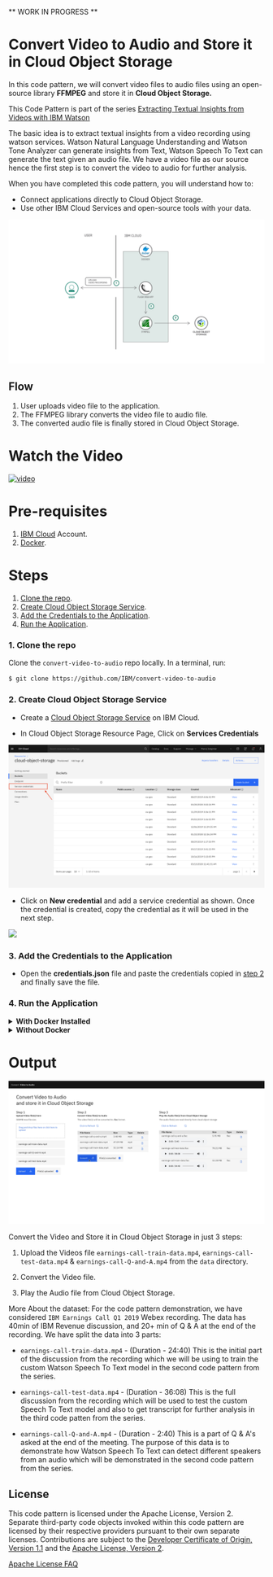 ** WORK IN PROGRESS **
# Convert Video to Audio and Store it in Cloud Object Storage

In this code pattern, we will convert video files to audio files using an open-source library **FFMPEG** and store it in **Cloud Object Storage.** 

This Code Pattern is part of the series [Extracting Textual Insights from Videos with IBM Watson]()

The basic idea is to extract textual insights from a video recording using watson services. Watson Natural Language Understanding and Watson Tone Analyzer can generate insights from Text, Watson Speech To Text can generate the text given an audio file. We have a video file as our source hence the first step is to convert the video to audio for further analysis.

When you have completed this code pattern, you will understand how to:

* Connect applications directly to Cloud Object Storage.
* Use other IBM Cloud Services and open-source tools with your data.

<!--add an image in this path-->
![architecture](doc/source/images/architecture.png)

<!--Optionally, add flow steps based on the architecture diagram-->
## Flow

1. User uploads video file to the application.
2. The FFMPEG library converts the video file to audio file.
3. The converted audio file is finally stored in Cloud Object Storage.

<!--Optionally, update this section when the video is created-->
# Watch the Video

[![video](http://img.youtube.com/vi/Jxi7U7VOMYg/0.jpg)](https://www.youtube.com/watch?v=Jxi7U7VOMYg)

# Pre-requisites

1. [IBM Cloud](https://cloud.ibm.com) Account.
2. [Docker](https://www.docker.com/products/docker-desktop).


# Steps

1. [Clone the repo](#1-clone-the-repo).
2. [Create Cloud Object Storage Service](#2-create-cloud-object-storage-service).
3. [Add the Credentials to the Application](#3-add-the-credentials-to-the-application).
4. [Run the Application](#4-run-the-application).


### 1. Clone the repo

Clone the `convert-video-to-audio` repo locally. In a terminal, run:

```bash
$ git clone https://github.com/IBM/convert-video-to-audio
```

### 2. Create Cloud Object Storage Service

- Create a [Cloud Object Storage Service](https://cloud.ibm.com/catalog/services/cloud-object-storage) on IBM Cloud.

- In Cloud Object Storage Resource Page, Click on **Services Credentials**

![](doc/source/images/service-credentials.png)

- Click on **New credential** and add a service credential as shown. Once the credential is created, copy the credential as it will be used in the next step.

![](doc/source/images/create-cos-credentials.gif)

### 3. Add the Credentials to the Application

- Open the **credentials.json** file and paste the credentials copied in [step 2](#2-create-cloud-object-storage-service) and finally save the file.

### 4. Run the Application

<details><summary><b>With Docker Installed</b></summary>

- Build the **Dockerfile** as follows :

```bash
$ docker image build -t convert-video-to-audio .
```

- once the dockerfile is built run the docker file as follows :

```bash
$ docker run -p 8080:8080 convert-video-to-audio
```

- The Application will be available on <http://localhost:8080>

</details>

<details><summary><b>Without Docker </b></summary>

- Install the **FFMPEG** library.

For Mac users run the following command:

```bash
$ brew install ffmpeg
```

Other platform users can refer to the [ffmpeg documentation](https://www.ffmpeg.org/download.html) to install the library.

- Install the python libraries as follows:

```bash
$ pip install -r requirements.txt
```

- Finally run the application as follows:

```bash
$ python app.py
```

- The Application will be available on <http://localhost:8080>

</details>

# Output

![sample_output](doc/source/images/sample-output.png)

Convert the Video and Store it in Cloud Object Storage in just 3 steps:

1. Upload the Videos file `earnings-call-train-data.mp4`, `earnings-call-test-data.mp4` & `earnings-call-Q-and-A.mp4` from the `data` directory.

2. Convert the Video file.
3. Play the Audio file from Cloud Object Storage.

More About the dataset:
For the code pattern demonstration, we have considered `IBM Earnings Call Q1 2019` Webex recording. The data has 40min of IBM Revenue discussion, and 20+ min of Q & A at the end of the recording. We have split the data into 3 parts:

- `earnings-call-train-data.mp4` - (Duration - 24:40)
This is the initial part of the discussion from the recording which we will be using to train the custom Watson Speech To Text model in the second code pattern from the series.

- `earnings-call-test-data.mp4` - (Duration - 36:08)
This is the full discussion from the recording which will be used to test the custom Speech To Text model and also to get transcript for further analysis in the third code patten from the series.

- `earnings-call-Q-and-A.mp4` - (Duration - 2:40)
This is a part of Q & A's asked at the end of the meeting. The purpose of this data is to demonstrate how Watson Speech To Text can detect different speakers from an audio which will be demonstrated in the second code pattern from the series.

<!-- keep this -->
## License

This code pattern is licensed under the Apache License, Version 2. Separate third-party code objects invoked within this code pattern are licensed by their respective providers pursuant to their own separate licenses. Contributions are subject to the [Developer Certificate of Origin, Version 1.1](https://developercertificate.org/) and the [Apache License, Version 2](https://www.apache.org/licenses/LICENSE-2.0.txt).

[Apache License FAQ](https://www.apache.org/foundation/license-faq.html#WhatDoesItMEAN)
